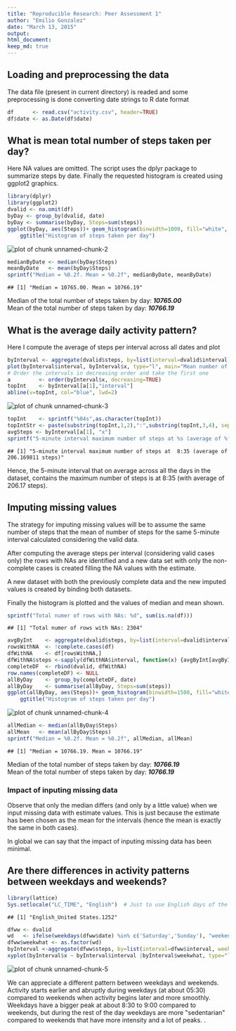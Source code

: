 ```yaml
---
title: "Reproducible Research: Peer Assessment 1"
author: "Emilio Gonzalez"
date: "March 13, 2015"
output:     
html_document:
keep_md: true
---
```



## Loading and preprocessing the data
The data file (present in current directory) is readed and some preprocessing is done converting date strings to R date format

```r
df      <- read.csv("activity.csv", header=TRUE)
df$date <- as.Date(df$date)
```
## What is mean total number of steps taken per day?
Here NA values are omitted. The script uses the dplyr package to summarize steps by date.
Finally the requested histogram is created using ggplot2 graphics.


```r
library(dplyr)
library(ggplot2)
dvalid <- na.omit(df)
byDay <- group_by(dvalid, date)
byDay <- summarise(byDay, Steps=sum(steps))
ggplot(byDay, aes(Steps))+ geom_histogram(binwidth=1000, fill="white", colour="black") +
    ggtitle("Histogram of steps taken per day") 
```

![plot of chunk unnamed-chunk-2](figure/unnamed-chunk-2-1.png) 

```r
medianByDate <- median(byDay$Steps)
meanByDate   <- mean(byDay$Steps)
sprintf("Median = %0.2f. Mean = %0.2f", medianByDate, meanByDate)
```

```
## [1] "Median = 10765.00. Mean = 10766.19"
```
Median of the total number of steps taken by day: ***10765.00***   
Mean of the total number of steps taken by day: ***10766.19*** 

## What is the average daily activity pattern?
Here I compute the average of steps per interval across all dates and plot

```r
byInterval <- aggregate(dvalid$steps, by=list(interval=dvalid$interval), FUN=mean)
plot(byInterval$interval, byInterval$x, type="l", main="Mean number of steps per interval (across all days)", xlab="Interval", ylab="Mean number of steps")
# Order the intervals in decreasing order and take the first one
a         <- order(byInterval$x, decreasing=TRUE)
topInt    <- byInterval[a[1],"interval"]
abline(v=topInt, col="blue", lwd=2)
```

![plot of chunk unnamed-chunk-3](figure/unnamed-chunk-3-1.png) 

```r
topInt    <- sprintf("%04s",as.character(topInt))
topIntStr <- paste(substring(topInt,1,2),":",substring(topInt,3,4), sep="")
avgSteps <- byInterval[a[1], "x"]
sprintf("5-minute interval maximum number of steps at %s (average of %f steps)", topIntStr, avgSteps)
```

```
## [1] "5-minute interval maximum number of steps at  8:35 (average of 206.169811 steps)"
```
Hence, the 5-minute interval that on average across all the days in the dataset, contains the maximum number of steps is at  8:35 (with average of 206.17 steps).

## Imputing missing values

The strategy for imputing missing values will be to assume the same number of steps that the mean of number of steps for the same 5-minute interval calculated considering the valid data.

After computing the average steps per interval (considering valid cases only) the rows with NAs are identified and a new data set with only the non-complete cases is created filling the NA values with the estimate. 

A new dataset with both the previously complete data and the new imputed values is created by binding both datasets.

Finally the histogram is plotted and the values of median and mean shown.


```r
sprintf("Total numer of rows with NAs: %d", sum(is.na(df)))
```

```
## [1] "Total numer of rows with NAs: 2304"
```

```r
avgByInt    <- aggregate(dvalid$steps, by=list(interval=dvalid$interval), FUN=mean)
rowsWithNA  <- !complete.cases(df)
dfWithNA    <- df[rowsWithNA,]
dfWithNA$steps <-sapply(dfWithNA$interval, function(x) {avgByInt[avgByInt$interval==x,"x"]})
completeDF  <- rbind(dvalid, dfWithNA)
row.names(completeDF) <- NULL
allByDay    <- group_by(completeDF, date)
allByDay    <- summarise(allByDay, Steps=sum(steps))
ggplot(allByDay, aes(Steps))+ geom_histogram(binwidth=1500, fill="white", colour="black") +
    ggtitle("Histogram of steps taken per day")    
```

![plot of chunk unnamed-chunk-4](figure/unnamed-chunk-4-1.png) 

```r
allMedian <- median(allByDay$Steps)
allMean   <- mean(allByDay$Steps)
sprintf("Median = %0.2f. Mean = %0.2f", allMedian, allMean)
```

```
## [1] "Median = 10766.19. Mean = 10766.19"
```
Median of the total number of steps taken by day: ***10766.19***   
Mean of the total number of steps taken by day: ***10766.19*** 

### Impact of inputing missing data
Observe that only the median differs (and only by a little value) when we input missing data with estimate values.
This is just because the estimate has been chosen as the mean for the intervals (hence the mean is exactly the same in both cases).

In global we can say that the impact of inputing missing data has been minimal.


## Are there differences in activity patterns between weekdays and weekends?

```r
library(lattice)
Sys.setlocale("LC_TIME", "English")  # Just to use English days of the week
```

```
## [1] "English_United States.1252"
```

```r
dfww <- dvalid
wd   <- ifelse(weekdays(dfww$date) %in% c('Saturday','Sunday'), "weekend", "weekday" )
dfww$weekwhat <- as.factor(wd)
byInterval <-aggregate(dfww$steps, by=list(interval=dfww$interval, weekwhat=dfww$weekwhat), FUN=mean)
xyplot(byInterval$x ~ byInterval$interval |byInterval$weekwhat, type="l", layout=c(1,2), xlab="Interval", ylab="Number of Steps")
```

![plot of chunk unnamed-chunk-5](figure/unnamed-chunk-5-1.png) 

We can appreciate a different pattern between weekdays and weekends.  
Activity starts earlier and abruptly during weekdays (at about 05:30) compared to weekends when activity begins later and more smoothly. Weekdays have a bigger peak at about 8:30 to 9:00 compared to weekends, but during the rest of the day weekdays are more "sedentarian" compared to weekends that have more intensity and a lot of peaks. .
